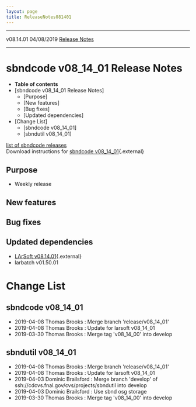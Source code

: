 ```yaml
---
layout: page
title: ReleaseNotes081401
---
```


  ----------- ------------ -- -- ------------------------------------------------------
  v08.14.01   04/08/2019         [Release Notes](ReleaseNotes081401.html)
  ----------- ------------ -- -- ------------------------------------------------------



sbndcode v08\_14\_01 Release Notes
======================================================================================

-   **Table of contents**
-   [sbndcode v08\_14\_01 Release
    Notes]
    -   [Purpose]
    -   [New features]
    -   [Bug fixes]
    -   [Updated dependencies]
-   [Change List]
    -   [sbndcode v08\_14\_01]
    -   [sbndutil v08\_14\_01]

[list of sbndcode
releases](List_of_SBND_code_releases.html)\
Download instructions for [sbndcode
v08\_14\_01](http://scisoft.fnal.gov/scisoft/bundles/sbnd/v08_14_01/sbndcode-v08_14_01.html){.external}



Purpose
----------------------------------

-   Weekly release



New features
--------------------------------------------



Bug fixes
--------------------------------------



Updated dependencies
------------------------------------------------------------

-   [LArSoft
    v08.14.01](https://cdcvs.fnal.gov/redmine/projects/larsoft/wiki/ReleaseNotes081401){.external}
-   larbatch v01.50.01



Change List
==========================================



sbndcode v08\_14\_01
----------------------------------------------------------

-   2019-04-08 Thomas Brooks : Merge branch \'release/v08\_14\_01\'
-   2019-04-08 Thomas Brooks : Update for larsoft v08\_14\_01
-   2019-03-30 Thomas Brooks : Merge tag \'v08\_14\_00\' into develop



sbndutil v08\_14\_01
----------------------------------------------------------

-   2019-04-08 Thomas Brooks : Merge branch \'release/v08\_14\_01\'
-   2019-04-08 Thomas Brooks : Update for larsoft v08\_14\_01
-   2019-04-03 Dominic Brailsford : Merge branch \'develop\' of
    ssh://cdcvs.fnal.gov/cvs/projects/sbndutil into develop
-   2019-04-03 Dominic Brailsford : Use sbnd osg storage
-   2019-03-30 Thomas Brooks : Merge tag \'v08\_14\_00\' into develop
